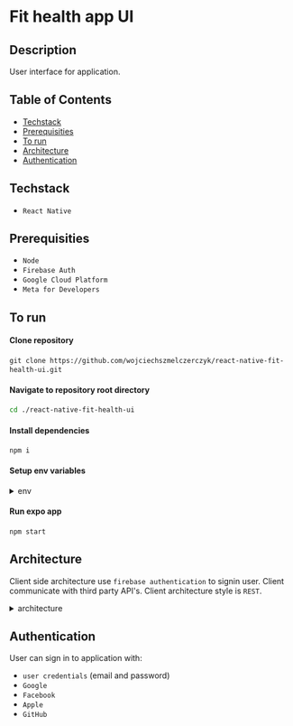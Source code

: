 # Fit health app UI

## Description

User interface for application.

## Table of Contents

- [Techstack](#techstack)
- [Prerequisities](#prerequisities)
- [To run](#to-run)
- [Architecture](#architecture)
- [Authentication](#authentication)

## Techstack

- `React Native`

## Prerequisities

- `Node`
- `Firebase Auth`
- `Google Cloud Platform`
- `Meta for Developers`

## To run

#### Clone repository

```
git clone https://github.com/wojciechszmelczerczyk/react-native-fit-health-ui.git
```

#### Navigate to repository root directory

```sh
cd ./react-native-fit-health-ui
```

#### Install dependencies

```
npm i
```

#### Setup env variables

<details>
<summary>env</summary>

```dockerfile

# Link to API: https://rapidapi.com/edamam/api/recipe-search-and-diet/

# Food nutrition RapidAPI

FOOD_API_BASE_URL=

X_RAPIADPI_KEY=

X_RAPIADPI_HOST=

# Firebase config

FIREBASE_API_KEY=

FIREBASE_AUTH_DOMAIN=

FIREBASE_PROJECT_ID=

FIREBASE_STORAGE_BUCKET=

FIREBASE_MESSAGING_SENDER_ID=

FIREBASE_APP_ID=

FIREBASE_MEASUREMENT_ID=

# Google auth

GOOGLE_AUTH_CLIENT_ID=

# Facebook

FACEBOOK_AUTH_CLIENT_ID=

```

</details>

#### Run expo app

```
npm start
```

## Architecture

Client side architecture use `firebase authentication` to signin user.
Client communicate with third party API's. Client architecture style is `REST`.

<details>
<summary>architecture</summary>
<img src="./.github/img/frontend-arch.png">

</details>

## Authentication

User can sign in to application with:

- `user credentials` (email and password)
- `Google`
- `Facebook`
- `Apple`
- `GitHub`
